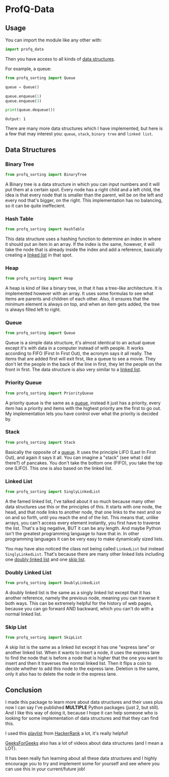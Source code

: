 # ProfQ-Data

## Usage

You can import the module like any other with:

```python
import profq_data
```

Then you have access to all kinds of [data structures](<#data-structures>).

For example, a queue:

```python
from profq_sorting import Queue

queue = Queue()

queue.enqueue(1)
queue.enqueue(3)

print(queue.dequeue())
```

```none
Output: 1
```

There are many more data structures which I have implemented, but here is a few that may interest you: `queue`, `stack`, `binary tree` and `linked list`.

## Data Structures

### Binary Tree

```python
from profq_sorting import BinaryTree
```

A Binary tree is a data structure in which you can input numbers and it will put them at a certain spot. Every node has a right child and a left child, the idea is that every node that is smaller than the parent, will be on the left and every nod that's bigger, on the right. This implementation has no balancing, so it can be quite ineffecient.

### Hash Table

```python
from profq_sorting import HashTable
```

This data structure uses a hashing function to determine an index in where it should put an item in an array. If the index is the same, however, it will take the node that is already inside the index and add a reference, basically creating a [linked list](#linked-list) in that spot.

### Heap

```python
from profq_sorting import Heap
```

A heap is kind of like a binary tree, in that it has a tree-like architecture. It is implemented however with an array. It uses some formulas to see what items are parents and children of each other. Also, it ensures that the minimum element is always on top, and when an item gets added, the tree is always filled left to right.

### Queue

```python
from profq_sorting import Queue
```

Queue is a simple data structure, it's almost identical to an actual queue except it's with data in a computer instead of with people. It works according to FIFO (First In First Out), the acronym says it all really. The items that are added first will exit first, like a queue to see a movie. They don't let the people in the back of the line in first, they let the people on the front in first. The data structure is also very similar to a [linked list](#linked-list).

### Priority Queue

```python
from profq_sorting import PriorityQueue
```

A priority queue is the same as a [queue](#queue), instead it just has a priority, every item has a priority and items with the highest priority are the first to go out. My implementation lets you have control over what the priority is decided by.

### Stack

```python
from profq_sorting import Stack
```

Basically the opposite of a [queue](#queue). It uses the principle LIFO (Last In First Out), and again it says it all. You can imagine a "stack" (see what I did there?) of pancakes. You don't take the bottom one (FIFO), you take the top one (LIFO). This one is also based on the linked list.

### Linked List

```python
from profq_sorting import SinglyLinkedList
```

A the famed linked list, I've talked about it so much because many other data structures use this or the principles of this. It starts with one node, the head, and that node links to another node, that one links to the next and so on and so forth, until you reach the end of the list. This means that, unlike arrays, you can't access every element instantly, you first have to traverse the list. That's a big negative, BUT it can be any length. And maybe Python isn't the greatest programming language to have that in. In other programming languages it can be very easy to make dynamically sized lists.

You may have also noticed the class not being called `LinkedList` but instead `SinglyLinkedList`. That's because there are many other linked lists including one [doubly linked list](#doubly-linked-list) and one [skip list](#skip-list).

### Doubly Linked List

```python
from profq_sorting import DoublyLinkedList
```

A doubly linked list is the same as a singly linked list except that it has another reference, namely the previous node, meaning you can traverse it both ways. This can be extremely helpful for the history of web pages, because you can go forward AND backward, which you can't do with a normal linked list.

### Skip List

```python
from profq_sorting import SkipList
```

A skip list is the same as a linked list except it has one "express lane" or another linked list. When it wants to insert a node, it uses the express lane to find the node that is before a node that is higher that the one you want to insert and then it traverses the normal linked list. Then it flips a coin to decide whether to add this node to the express lane. Deletion is the same, only it also has to delete the node in the express lane.

## Conclusion

I made this package to learn more about data structures and their uses plus now I can say I've published **MULTIPLE** Python packages (just 2, but still). And I like this way of doing it, because I hope it can help someone who is looking for some implementation of data structures and that they can find this.

I used this [playlist](https://www.youtube.com/playlist?list=PLI1t_8YX-Apv-UiRlnZwqqrRT8D1RhriX) from [HackerRank](https://www.youtube.com/c/HackerrankOfficial) a lot, it's really helpful!

[GeeksForGeeks](https://www.youtube.com/c/GeeksforGeeksVideos) also has a lot of videos about data structures (and I mean a LOT).

It has been really fun learning about all these data structures and I highly encourage you to try and implement some for yourself and see where you can use this in your current/future job!

